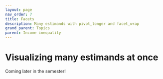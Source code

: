 ```yaml
---
layout: page
nav_order: 7
title: Facets
description: Many estimands with pivot_longer and facet_wrap
grand_parent: Topics
parent: Income inequality
---
```


# Visualizing many estimands at once

Coming later in the semester!